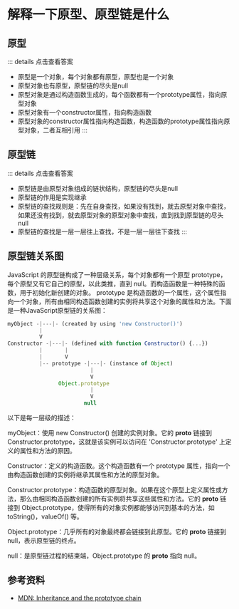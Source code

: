 # 解释一下原型、原型链是什么
## 原型
::: details 点击查看答案
- 原型是一个对象，每个对象都有原型，原型也是一个对象
- 原型对象也有原型，原型链的尽头是null
- 原型对象是通过构造函数生成的，每个函数都有一个prototype属性，指向原型对象
- 原型对象有一个constructor属性，指向构造函数
- 原型对象的constructor属性指向构造函数，构造函数的prototype属性指向原型对象，二者互相引用
:::

## 原型链
::: details 点击查看答案
- 原型链是由原型对象组成的链状结构，原型链的尽头是null
- 原型链的作用是实现继承
- 原型链的查找规则是：先在自身查找，如果没有找到，就去原型对象中查找，如果还没有找到，就去原型对象的原型对象中查找，直到找到原型链的尽头null
- 原型链的查找是一层一层往上查找，不是一层一层往下查找
:::

## 原型链关系图
JavaScript 的原型链构成了一种层级关系，每个对象都有一个原型 prototype，每个原型又有它自己的原型，以此类推，直到 null。而构造函数是一种特殊的函数，用于初始化新创建的对象。 prototype 是构造函数的一个属性，这个属性指向一个对象，所有由相同构造函数创建的实例将共享这个对象的属性和方法。下面是一种JavaScript原型链的关系图：
```js
myObject -|---|- (created by using 'new Constructor()')
          |
          V
Constructor -|---|- (defined with function Constructor() {...})
          |       |
          |       V
          |-- prototype -|---|- (instance of Object)
                          |
                          V
                Object.prototype
                          |
                          V
                        null
```
以下是每一层级的描述：

myObject：使用 new Constructor() 创建的实例对象。它的 __proto__ 链接到 Constructor.prototype，这就是该实例可以访问在 'Constructor.prototype' 上定义的属性和方法的原因。

Constructor：定义的构造函数。这个构造函数有一个 prototype 属性，指向一个由构造函数创建的实例将继承其属性和方法的原型对象。

Constructor.prototype：构造函数的原型对象。如果在这个原型上定义属性或方法，那么由相同构造函数创建的所有实例将共享这些属性和方法。它的 __proto__ 链接到 Object.prototype，使得所有的对象实例都能够访问到基本的方法，如 toString()，valueOf() 等。

Object.prototype：几乎所有的对象最终都会链接到此原型。它的 __proto__ 链接到 null，表示原型链的终点。

null：是原型链过程的结束端，Object.prototype 的 __proto__ 指向 null。

## 参考资料
- [MDN: Inheritance and the prototype chain](https://developer.mozilla.org/en-US/docs/Web/JavaScript/Inheritance_and_the_prototype_chain)
